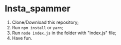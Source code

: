 # Insta_spammer
1. Clone/Download this repository;
2. Run ```npm install``` or ```yarn```;
3. Run ```node index.js``` in the folder with "index.js" file;
4. Have fun.
